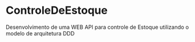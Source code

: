 # ControleDeEstoque
Desenvolvimento de uma WEB API para controle de Estoque utilizando o modelo de arquitetura DDD
